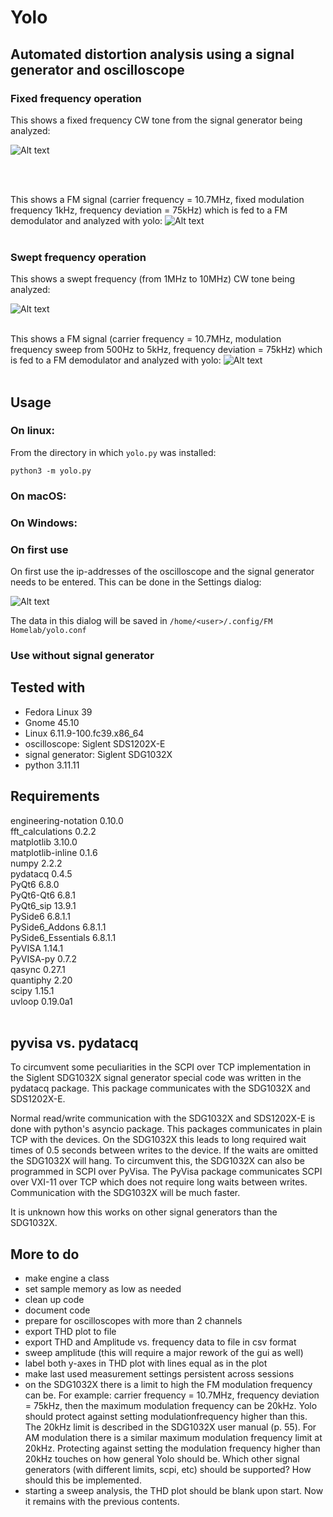 # Yolo
## Automated distortion analysis using a signal generator and oscilloscope


### Fixed frequency operation
This shows a fixed frequency CW tone from the signal generator being analyzed:

![Alt text](resources/ui_fixed.png)


<br>
<br>


This shows a FM signal (carrier frequency = 10.7MHz, fixed modulation frequency 1kHz, frequency deviation = 75kHz) which is fed to a FM demodulator and analyzed with yolo:
![Alt text](resources/ui_fixed_FM.png)
<br>
<br>


### Swept frequency operation
This shows a swept frequency (from 1MHz to 10MHz) CW tone being analyzed:

![Alt text](resources/ui_sweep.png)
<br>
<br>



This shows a FM signal (carrier frequency = 10.7MHz, modulation frequency sweep from 500Hz to 5kHz, frequency deviation = 75kHz) which is fed to a FM demodulator and analyzed with yolo:
![Alt text](resources/ui_swept_FM.png)
<br>
<br>

## Usage

### On linux:

From the directory in which `yolo.py` was installed:
```
python3 -m yolo.py
```

### On macOS:

### On Windows:

### On first use

On first use the ip-addresses of the oscilloscope and the signal generator needs to be entered. This can be done in the Settings dialog:

![Alt text](resources/settings.png)

The data in this dialog will be saved in `/home/<user>/.config/FM Homelab/yolo.conf`


### Use without signal generator


## Tested with

- Fedora Linux 39
- Gnome 45.10
- Linux 6.11.9-100.fc39.x86_64
- oscilloscope: Siglent SDS1202X-E
- signal generator: Siglent SDG1032X
- python 3.11.11


## Requirements
engineering-notation 0.10.0
<br>
fft_calculations     0.2.2
<br>
matplotlib           3.10.0
<br>
matplotlib-inline    0.1.6
<br>
numpy                2.2.2
<br>
pydatacq             0.4.5
<br>
PyQt6                6.8.0
<br>
PyQt6-Qt6            6.8.1
<br>
PyQt6_sip            13.9.1
<br>
PySide6              6.8.1.1
<br>
PySide6_Addons       6.8.1.1
<br>
PySide6_Essentials   6.8.1.1
<br>
PyVISA               1.14.1
<br>
PyVISA-py            0.7.2
<br>
qasync               0.27.1
<br>
quantiphy            2.20
<br>
scipy                1.15.1
<br>
uvloop               0.19.0a1
<br>
<br>

## pyvisa vs. pydatacq

To circumvent some peculiarities in the SCPI over TCP implementation in the Siglent SDG1032X signal generator special code was written in the pydatacq package. This package communicates with the SDG1032X and SDS1202X-E.

Normal read/write communication with the SDG1032X and SDS1202X-E is done with python's asyncio package. This packages communicates in plain TCP with the devices. On the SDG1032X this leads to long required wait times of 0.5 seconds between writes to the device. If the waits are omitted the SDG1032X will hang. To circumvent this, the SDG1032X can also be programmed in SCPI over PyVisa. The PyVisa package communicates SCPI over VXI-11 over TCP which does not require long waits between writes. Communication with the SDG1032X will be much faster.

It is unknown how this works on other signal generators than the SDG1032X.



## More to do

- make engine a class
- set sample memory as low as needed
- clean up code
- document code
- prepare for oscilloscopes with more than 2 channels
- export THD plot to file
- export THD and Amplitude vs. frequency data to file in csv format
- sweep amplitude (this will require a major rework of the gui as well)
- label both y-axes in THD plot with lines equal as in the plot
- make last used measurement settings persistent across sessions
- on the SDG1032X there is a limit to high the FM modulation frequency can be. For example: carrier frequency = 10.7MHz, frequency deviation = 75kHz, then the maximum modulation frequency can be 20kHz. Yolo should protect against setting modulationfrequency higher than this. The 20kHz limit is described in the SDG1032X user manual (p. 55). For AM modulation there is a similar maximum modulation frequency limit at 20kHz. Protecting against setting the modulation frequency higher than 20kHz touches on how general Yolo should be. Which other signal generators (with different limits, scpi, etc) should be supported? How should this be implemented.
- starting a sweep analysis, the THD plot should be blank upon start. Now it remains with the previous contents.


 


